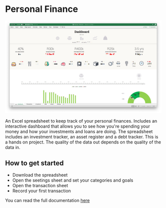 # Personal Finance

![dashboard](/screenshots/current-dashboard-1961x1166.jpg)

An Excel spreadsheet to keep track of your personal finances. Includes an interactive dashboard that allows you to see how you're spending your money and how your investments and loans are doing. The spreadsheet includes an investment tracker, an asset register and a debt tracker. This is a hands on project. The quality of the data out depends on the quality of the data in.

## How to get started

-    Download the spreadsheet
-    Open the seetings sheet and set your categories and goals
-    Open the transaction sheet
-    Record your first transaction

You can read the full documentation [here](https://github.com/gugulet-hu/personal-finances/wiki)
